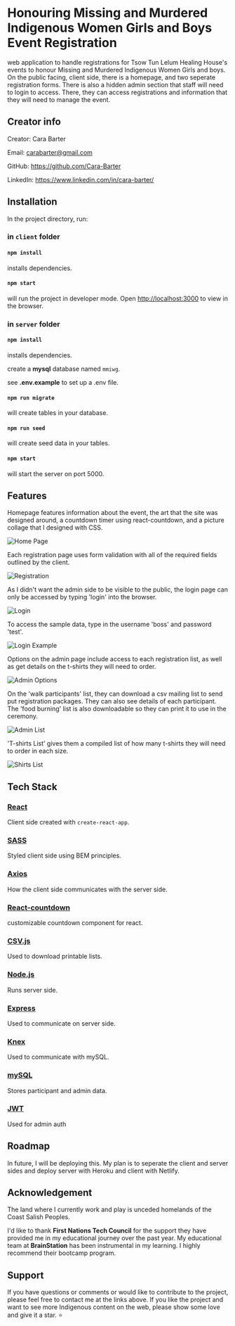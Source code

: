 # Honouring Missing and Murdered Indigenous Women Girls and Boys Event Registration

web application to handle registrations for Tsow Tun Lelum Healing House's events to honour Missing and Murdered Indigenous Women Girls and boys. On the public facing, client side, there is a homepage, and two seperate registration forms. There is also a hidden admin section that staff will need to login to access. There, they can access registrations and information that they will need to manage the event.

## Creator info

Creator: Cara Barter

Email: carabarter@gmail.com

GitHub: https://github.com/Cara-Barter

LinkedIn: https://www.linkedin.com/in/cara-barter/

## Installation

In the project directory, run:

### in `client` folder

#### `npm install` 
installs dependencies.

#### `npm start`
will run the project in developer mode.
Open [http://localhost:3000](http://localhost:3000) to view in the browser. 

### in `server` folder

#### `npm install`
installs dependencies.

create a **mysql** database named `mmiwg`.

see **.env.example** to set up a .env file.

#### `npm run migrate`
will create tables in your database.

#### `npm run seed`
will create seed data in your tables. 

#### `npm start`
will start the server on port 5000.

## Features

Homepage features information about the event, the art that the site was designed around, a countdown timer using react-countdown, and a picture collage that I designed with CSS.

![Home Page](./server/public/readme-screens/mmiwg-hompage.PNG)

Each registration page uses form validation with all of the required fields outlined by the client.

![Registration](./server/public/readme-screens/mmiwg-registration.PNG)

As I didn't want the admin side to be visible to the public, the login page can only be accessed by typing 'login' into the browser.

![Login](./server/public/readme-screens/login.PNG)

To access the sample data, type in the username 'boss' and password 'test'.

![Login Example](./server/public/readme-screens/login-example.PNG)

Options on the admin page include access to each registration list, as well as get details on the t-shirts they will need to order.

![Admin Options](./server/public/readme-screens/admin.PNG)

On the 'walk participants' list, they can download a csv mailing list to send put registration packages. They can also see details of each participant. The 'food burning' list is also downloadable so they can print it to use in the ceremony.

![Admin List](./server/public/readme-screens/admin-options.PNG)

'T-shirts List' gives them a compiled list of how many t-shirts they will need to order in each size.

![Shirts List](./server/public/readme-screens/shirts.PNG)

## Tech Stack

### [React](https://reactjs.org/)
Client side created with `create-react-app`.

### [SASS](https://sass-lang.com/)
Styled client side using BEM principles.

### [Axios](https://axios-http.com/)
How the client side communicates with the server side.

### [React-countdown](https://www.npmjs.com/package/react-countdown)
customizable countdown component for react.

### [CSV.js](https://csv.js.org)
Used to download printable lists.

### [Node.js](https://nodejs.org/en/)
Runs server side.

### [Express](http://expressjs.com/)
Used to communicate on server side.

### [Knex](http://knexjs.org//)
Used to communicate with mySQL.

### [mySQL](https://www.mysql.com/)
Stores participant and admin data.

### [JWT](https://jwt.io/)
Used for admin auth

## Roadmap

In future, I will be deploying this. My plan is to seperate the client and server sides and deploy server with Heroku and client with Netlify.

## Acknowledgement

The land where I currently work and play is unceded homelands of the Coast Salish Peoples. 

I'd like to thank **First Nations Tech Council** for the support they have provided me in my educational journey over the past year.  My educational team at **BrainStation** has been instrumental in my learning. I highly recommend their bootcamp program.

## Support

If you have questions or comments or would like to contribute to the project, please feel free to contact me at the links above. If you like the project and want to see more Indigenous content on the web, please show some love and give it a star. :star: